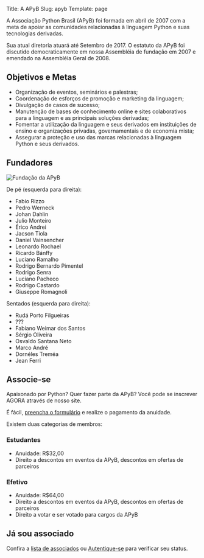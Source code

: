 Title: A APyB
Slug: apyb
Template: page

A Associação Python Brasil (APyB) foi formada em abril de 2007 com a meta de apoiar as comunidades relacionadas à linguagem Python e suas tecnologias derivadas.

Sua atual diretoria atuará até Setembro de 2017. O estatuto da APyB foi discutido democraticamente em nossa Assembléia de fundação em 2007 e emendado na Assembléia Geral de 2008.

## Objetivos e Metas

- Organização de eventos, seminários e palestras;
- Coordenação de esforços de promoção e marketing da linguagem;
- Divulgação de casos de sucesso;
- Manutenção de bases de conhecimento online e sites colaborativos para a linguagem e as principais soluções derivadas;
- Fomentar a utilização da linguagem e seus derivados em instituições de ensino e organizações privadas, governamentais e de economia mista;
- Assegurar a proteção e uso das marcas relacionadas à linguagem Python e seus derivados.

## Fundadores

![Fundação da APyB]({filename}/images/apyb/fundadores-apyb.jpg)

De pé (esquerda para direita):

- Fabio Rizzo
- Pedro Werneck
- Johan Dahlin
- Julio Monteiro
- Érico Andrei
- Jacson Tiola
- Daniel Vainsencher
- Leonardo Rochael
- Ricardo Bánffy
- Luciano Ramalho
- Rodrigo Bernardo Pimentel
- Rodrigo Senra
- Luciano Pacheco
- Rodrigo Castardo
- Giuseppe Romagnoli

Sentados (esquerda para direita):

- Rudá Porto Filgueiras
- ???
- Fabiano Weimar dos Santos
- Sérgio Oliveira
- Osvaldo Santana Neto
- Marco André
- Dornéles Treméa
- Jean Ferri

## Associe-se

Apaixonado por Python? Quer fazer parte da APyB? Você pode se inscrever AGORA através de nosso site.

É fácil, [preencha o formulário](http://associados.python.org.br/members/signup/) e realize o pagamento da anuidade.

Existem duas categorias de membros:

### Estudantes

- Anuidade: R$32,00
- Direito a descontos em eventos da APyB, descontos em ofertas de parceiros

### Efetivo

- Anuidade: R$64,00
- Direito a descontos em eventos da APyB, descontos em ofertas de parceiros
- Direito a votar e ser votado para cargos da APyB
 

## Já sou associado 

Confira a [lista de associados](http://associados.python.org.br/members/list/) ou  [Autentique-se](http://associados.python.org.br/login/) para verificar seu status.

